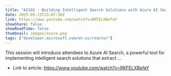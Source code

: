 ```yaml
---
title: "AI102 - Building Intelligent Search Solutions with Azure AI Search"
date: 2025-05-13T23:07:36Z
link: https://www.youtube.com/watch?v=RKFELXBefeY
showShare: false
showReadTime: false
thumbnail: images/azure.png
tags: ["developer.microsoft.com/en-us/reactor"]
---
```

This session will introduce attendees to Azure AI Search, a powerful tool for implementing intelligent search solutions that extract ...

- Link to article: https://www.youtube.com/watch?v=RKFELXBefeY